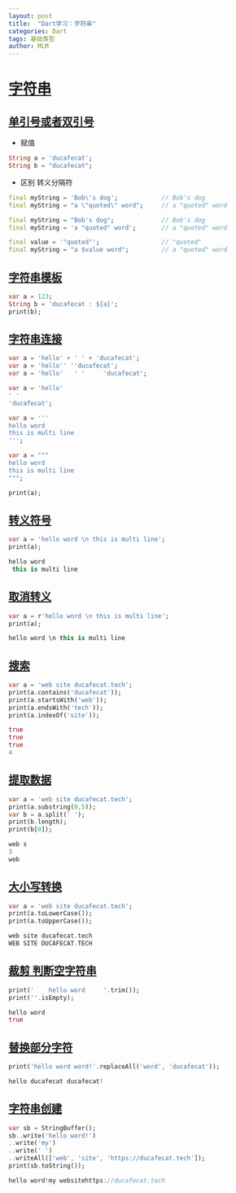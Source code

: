 ```yaml
---
layout: post
title:  "Dart学习：字符串"
categories: Dart
tags: 基础类型
author: MLM
---
```

# [字符串](https://ducafecat.com/course/dart-learn/dart-05-string#%E5%AD%97%E7%AC%A6%E4%B8%B2)

## [单引号或者双引号](https://ducafecat.com/course/dart-learn/dart-05-string#%E5%8D%95%E5%BC%95%E5%8F%B7%E6%88%96%E8%80%85%E5%8F%8C%E5%BC%95%E5%8F%B7)

* 赋值

```dart
String a = 'ducafecat';
String b = "ducafecat";
```

* 区别 转义分隔符

```dart
final myString = 'Bob\'s dog';            // Bob's dog
final myString = "a \"quoted\" word";     // a "quoted" word

final myString = "Bob's dog";             // Bob's dog
final myString = 'a "quoted" word';       // a "quoted" word

final value = '"quoted"';                 // "quoted"
final myString = "a $value word";         // a "quoted" word
```

## [字符串模板](https://ducafecat.com/course/dart-learn/dart-05-string#%E5%AD%97%E7%AC%A6%E4%B8%B2%E6%A8%A1%E6%9D%BF)

```dart
var a = 123;
String b = 'ducafecat : ${a}';
print(b);
```

## [字符串连接](https://ducafecat.com/course/dart-learn/dart-05-string#%E5%AD%97%E7%AC%A6%E4%B8%B2%E8%BF%9E%E6%8E%A5)

```dart
var a = 'hello' + ' ' + 'ducafecat';
var a = 'hello'' ''ducafecat';
var a = 'hello'   ' '     'ducafecat';

var a = 'hello'
' '
'ducafecat';

var a = '''
hello word
this is multi line
''';

var a = """
hello word
this is multi line
""";

print(a);
```

## [转义符号](https://ducafecat.com/course/dart-learn/dart-05-string#%E8%BD%AC%E4%B9%89%E7%AC%A6%E5%8F%B7)

```dart
var a = 'hello word \n this is multi line';
print(a);

hello word
 this is multi line
```

## [取消转义](https://ducafecat.com/course/dart-learn/dart-05-string#%E5%8F%96%E6%B6%88%E8%BD%AC%E4%B9%89)

```dart
var a = r'hello word \n this is multi line';
print(a);

hello word \n this is multi line
```

## [搜索](https://ducafecat.com/course/dart-learn/dart-05-string#%E6%90%9C%E7%B4%A2)

```dart
var a = 'web site ducafecat.tech';
print(a.contains('ducafecat'));
print(a.startsWith('web'));
print(a.endsWith('tech'));
print(a.indexOf('site'));

true
true
true
4
```

## [提取数据](https://ducafecat.com/course/dart-learn/dart-05-string#%E6%8F%90%E5%8F%96%E6%95%B0%E6%8D%AE)

```dart
var a = 'web site ducafecat.tech';
print(a.substring(0,5));
var b = a.split(' ');
print(b.length);
print(b[0]);

web s
3
web
```

## [大小写转换](https://ducafecat.com/course/dart-learn/dart-05-string#%E5%A4%A7%E5%B0%8F%E5%86%99%E8%BD%AC%E6%8D%A2)

```dart
var a = 'web site ducafecat.tech';
print(a.toLowerCase());
print(a.toUpperCase());

web site ducafecat.tech
WEB SITE DUCAFECAT.TECH
```

## [裁剪 判断空字符串](https://ducafecat.com/course/dart-learn/dart-05-string#%E8%A3%81%E5%89%AA-%E5%88%A4%E6%96%AD%E7%A9%BA%E5%AD%97%E7%AC%A6%E4%B8%B2)

```dart
print('    hello word     '.trim());
print(''.isEmpty);

hello word
true
```

## [替换部分字符](https://ducafecat.com/course/dart-learn/dart-05-string#%E6%9B%BF%E6%8D%A2%E9%83%A8%E5%88%86%E5%AD%97%E7%AC%A6)

```dart
print('hello word word!'.replaceAll('word', 'ducafecat'));

hello ducafecat ducafecat!
```

## [字符串创建](https://ducafecat.com/course/dart-learn/dart-05-string#%E5%AD%97%E7%AC%A6%E4%B8%B2%E5%88%9B%E5%BB%BA)

```dart
var sb = StringBuffer();
sb..write('hello word!')
..write('my')
..write(' ')
..writeAll(['web', 'site', 'https://ducafecat.tech']);
print(sb.toString());

hello word!my websitehttps://ducafecat.tech
```
